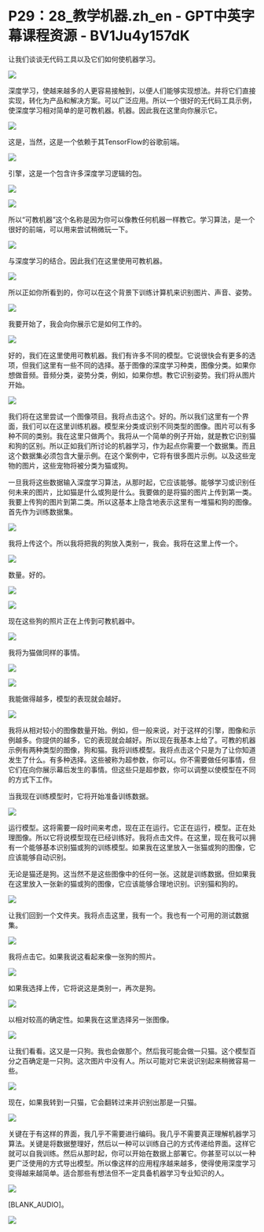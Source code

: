 # P29：28_教学机器.zh_en - GPT中英字幕课程资源 - BV1Ju4y157dK

让我们谈谈无代码工具以及它们如何使机器学习。

![](img/4a4100f9fc9a59158943606b4b2626f4_1.png)

深度学习，使越来越多的人更容易接触到，以便人们能够实现想法。并将它们直接实现，转化为产品和解决方案。可以广泛应用。所以一个很好的无代码工具示例，使深度学习相对简单的是可教机器。机器。因此我在这里向你展示它。



![](img/4a4100f9fc9a59158943606b4b2626f4_3.png)

这是，当然，这是一个依赖于其TensorFlow的谷歌前端。

![](img/4a4100f9fc9a59158943606b4b2626f4_5.png)

引擎，这是一个包含许多深度学习逻辑的包。

![](img/4a4100f9fc9a59158943606b4b2626f4_7.png)



![](img/4a4100f9fc9a59158943606b4b2626f4_8.png)

所以“可教机器”这个名称是因为你可以像教任何机器一样教它。学习算法，是一个很好的前端，可以用来尝试稍微玩一下。

![](img/4a4100f9fc9a59158943606b4b2626f4_10.png)

与深度学习的结合。因此我们在这里使用可教机器。

![](img/4a4100f9fc9a59158943606b4b2626f4_12.png)

所以正如你所看到的，你可以在这个背景下训练计算机来识别图片、声音、姿势。

![](img/4a4100f9fc9a59158943606b4b2626f4_14.png)

我要开始了，我会向你展示它是如何工作的。

![](img/4a4100f9fc9a59158943606b4b2626f4_16.png)

好的，我们在这里使用可教机器。我们有许多不同的模型。它说很快会有更多的选项，但我们这里有一些不同的选择。基于图像的深度学习种类，图像分类。如果你想做音频。音频分类，姿势分类，例如，如果你想。教它识别姿势。我们将从图片开始。

![](img/4a4100f9fc9a59158943606b4b2626f4_18.png)

我们将在这里尝试一个图像项目。我将点击这个。好的。所以我们这里有一个界面，我们可以在这里训练机器。模型来分类或识别不同类型的图像。图片可以有多种不同的类别。我在这里只做两个。我将从一个简单的例子开始，就是教它识别猫和狗的区别。所以正如我们所讨论的机器学习，作为起点你需要一个数据集。而且这个数据集必须包含大量示例。在这个案例中，它将有很多图片示例。以及这些宠物的图片，这些宠物将被分类为猫或狗。

一旦我将这些数据输入深度学习算法，从那时起，它应该能够。能够学习或识别任何未来的图片，比如猫是什么或狗是什么。我要做的是将猫的图片上传到第一类。我要上传狗的图片到第二类。所以这基本上隐含地表示这里有一堆猫和狗的图像。首先作为训练数据集。

![](img/4a4100f9fc9a59158943606b4b2626f4_20.png)

我将上传这个。所以我将把我的狗放入类别一，我会。我将在这里上传一个。

![](img/4a4100f9fc9a59158943606b4b2626f4_22.png)

数量。好的。

![](img/4a4100f9fc9a59158943606b4b2626f4_24.png)



![](img/4a4100f9fc9a59158943606b4b2626f4_25.png)

现在这些狗的照片正在上传到可教机器中。

![](img/4a4100f9fc9a59158943606b4b2626f4_27.png)

我将为猫做同样的事情。

![](img/4a4100f9fc9a59158943606b4b2626f4_29.png)



![](img/4a4100f9fc9a59158943606b4b2626f4_30.png)

我能做得越多，模型的表现就会越好。

![](img/4a4100f9fc9a59158943606b4b2626f4_32.png)

我将从相对较小的图像数量开始。例如，但一般来说，对于这样的引擎，图像和示例越多。你提供的越多，它的表现就会越好。所以现在我基本上给了。可教的机器示例有两种类型的图像，狗和猫。我将训练模型。我将点击这个只是为了让你知道发生了什么。有多种选择。这些被称为超参数，你可以。你不需要做任何事情，但它们在向你展示幕后发生的事情。但这些只是超参数，你可以调整以使模型在不同的方式下工作。

当我现在训练模型时，它将开始准备训练数据。

![](img/4a4100f9fc9a59158943606b4b2626f4_34.png)

运行模型。这将需要一段时间来考虑，现在正在运行。它正在运行，模型。正在处理图像。所以它将说模型现在已经训练好。我将点击文件。在这里，现在我可以拥有一个能够基本识别猫或狗的训练模型。如果我在这里放入一张猫或狗的图像，它应该能够自动识别。

无论是猫还是狗。这当然不是这些图像中的任何一张。这就是训练数据。但如果我在这里放入一张新的猫或狗的图像，它应该能够合理地识别。识别猫和狗的。

![](img/4a4100f9fc9a59158943606b4b2626f4_36.png)

让我们回到一个文件夹。我将点击这里，我有一个。我也有一个可用的测试数据集。

![](img/4a4100f9fc9a59158943606b4b2626f4_38.png)

我将点击它。如果我说这看起来像一张狗的照片。

![](img/4a4100f9fc9a59158943606b4b2626f4_40.png)

如果我选择上传，它将说这是类别一，再次是狗。

![](img/4a4100f9fc9a59158943606b4b2626f4_42.png)

以相对较高的确定性。如果我在这里选择另一张图像。

![](img/4a4100f9fc9a59158943606b4b2626f4_44.png)

让我们看看。这又是一只狗。我也会做那个。然后我可能会做一只猫。这个模型百分之百确定是一只狗。这次图片中没有人。所以可能对它来说识别起来稍微容易一些。

![](img/4a4100f9fc9a59158943606b4b2626f4_46.png)

现在，如果我转到一只猫，它会翻转过来并识别出那是一只猫。

![](img/4a4100f9fc9a59158943606b4b2626f4_48.png)

关键在于有这样的界面，我几乎不需要进行编码。我几乎不需要真正理解机器学习算法。关键是将数据整理好，然后以一种可以训练自己的方式传递给界面。这样它就可以自我训练。然后从那时起，你可以开始在数据上部署它。你甚至可以以一种更广泛使用的方式导出模型。所以像这样的应用程序越来越多，使得使用深度学习变得越来越简单。适合那些有想法但不一定具备机器学习专业知识的人。

![](img/4a4100f9fc9a59158943606b4b2626f4_50.png)

[BLANK_AUDIO]。

![](img/4a4100f9fc9a59158943606b4b2626f4_52.png)
